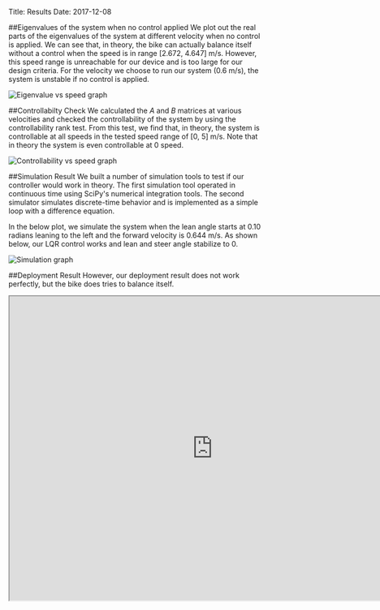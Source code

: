 Title: Results
Date: 2017-12-08

##Eigenvalues of the system when no control applied
We plot out the real parts of the eigenvalues of the system at different
velocity when no control is applied. We can see that, in theory, the bike can
actually balance itself without a control when the speed is in range [2.672,
4.647] m/s. However, this speed range is unreachable for our device and is too
large for our design criteria. For the velocity we choose to run our system 
(0.6 m/s), the system is unstable if no control is applied.

![Eigenvalue vs speed graph]({filename}/static/Results_fig1.png)

##Controllabilty Check
We calculated the $A$ and $B$ matrices at various velocities and checked
the controllability of the system by using the controllability rank test. From
this test, we find that, in theory, the system is controllable at all speeds in
the tested speed range of [0, 5] m/s. Note that in theory the system is even
controllable at 0 speed.

![Controllability vs speed graph]({filename}/static/Results_fig2.png)

##Simulation Result
We built a number of simulation tools to test if our controller would work in
theory. The first simulation tool operated in continuous time using SciPy's
numerical integration tools. The second simulator simulates discrete-time
behavior and is implemented as a simple loop with a difference equation.

In the below plot, we simulate the system when the lean angle starts at 0.10
radians leaning to the left and the forward velocity is 0.644 m/s. As shown
below, our LQR control works and lean and steer angle stabilize to 0.

![Simulation graph]({filename}/static/Results_fig3.png)

##Deployment Result
However, our deployment result does not work perfectly, but the bike does tries to balance itself.

<iframe width="800" height="600" src="https://www.youtube.com/embed/BEyYEvRrz-Q"></iframe>
